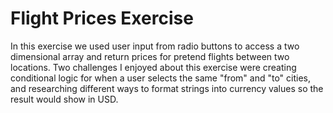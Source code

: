 # Flight Prices Exercise

In this exercise we used user input from radio buttons to access a two dimensional array and return prices for pretend flights between two locations. Two challenges I enjoyed about this exercise were creating conditional logic for when a user selects the same "from" and "to" cities, and researching different ways to format strings into currency values so the result would show in USD.
